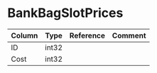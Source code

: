 # BankBagSlotPrices

| Column | Type | Reference | Comment |
|--------|------|-----------|---------|
|ID|int32|||
|Cost|int32|||
